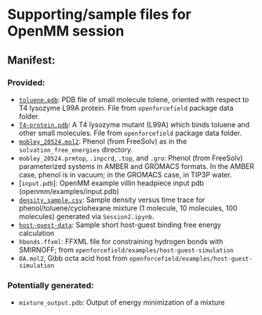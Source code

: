 # Supporting/sample files for OpenMM session

## Manifest:

### Provided:
- [`toluene.pdb`](toluene.pdb): PDB file of small molecule tolene, oriented with respect to T4 lysozyme L99A protein. File from `openforcefield` package data folder.
- [`T4-protein.pdb`](T4-protein.pdb): A T4 lysozyme mutant (L99A) which binds toluene and other small molecules. File from `openforcefield` package data folder.
- [`mobley_20524.mol2`](mobley_20524.mol2): Phenol (from FreeSolv) as in the `solvation_free_energies` directory.
- `mobley_20524.prmtop`, `.inpcrd`, `.top`, and `.gro`: Phenol (from FreeSolv) parameterized systems in AMBER and GROMACS formats. In the AMBER case, phenol is in vacuum; in the GROMACS case, in TIP3P water.
- [`input.pdb`]: OpenMM example villin headpiece input pdb (openmm/examples/input.pdb)
- [`density_sample.csv`](desity_sample.csv): Sample density versus time trace for phenol/toluene/cyclohexane mixture (1 molecule, 10 molecules, 100 molecules) generated via `Session2.ipynb`.
- [`host-guest-data`](host-guest-data): Sample short host-guest binding free energy calculation
- `hbonds.ffxml`: FFXML file for constraining hydrogen bonds with SMIRNOFF; from `openforcefield/examples/host-guest-simulation`
- `OA.mol2`, Gibb octa acid host from `openforcefield/examples/host-guest-simulation`

### Potentially generated:
- `mixture_output.pdb`: Output of energy minimization of a mixture

